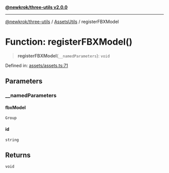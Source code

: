 [**@newkrok/three-utils v2.0.0**](../../../../README.md)

***

[@newkrok/three-utils](../../../../globals.md) / [AssetsUtils](../README.md) / registerFBXModel

# Function: registerFBXModel()

> **registerFBXModel**(`__namedParameters`): `void`

Defined in: [assets/assets.ts:71](https://github.com/NewKrok/three-utils/blob/8b62813b0bd4d9cac17cb2423f600f7f4b2f5818/src/assets/assets.ts#L71)

## Parameters

### \_\_namedParameters

#### fbxModel

`Group`

#### id

`string`

## Returns

`void`
